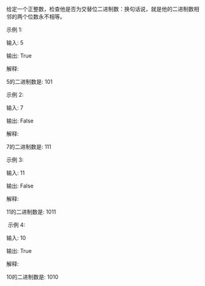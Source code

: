 给定一个正整数，检查他是否为交替位二进制数：换句话说，就是他的二进制数相邻的两个位数永不相等。

示例 1:

输入: 5

输出: True

解释:

5的二进制数是: 101

示例 2:

输入: 7

输出: False

解释:

7的二进制数是: 111

示例 3:

输入: 11

输出: False

解释:

11的二进制数是: 1011

 示例 4:

输入: 10

输出: True

解释:

10的二进制数是: 1010
